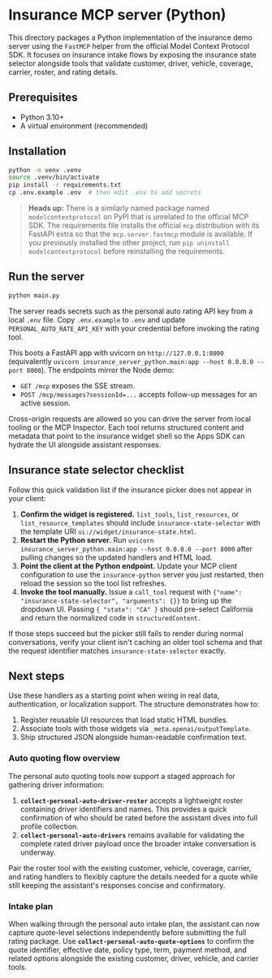 # Insurance MCP server (Python)

This directory packages a Python implementation of the insurance demo server using the `FastMCP` helper from the official Model Context Protocol SDK. It focuses on insurance intake flows by exposing the insurance state selector alongside tools that validate customer, driver, vehicle, coverage, carrier, roster, and rating details.

## Prerequisites

- Python 3.10+
- A virtual environment (recommended)

## Installation

```bash
python -m venv .venv
source .venv/bin/activate
pip install -r requirements.txt
cp .env.example .env  # then edit .env to add secrets
```

> **Heads up:** There is a similarly named package named `modelcontextprotocol`
> on PyPI that is unrelated to the official MCP SDK. The requirements file
> installs the official `mcp` distribution with its FastAPI extra so that the
> `mcp.server.fastmcp` module is available. If you previously installed the
> other project, run `pip uninstall modelcontextprotocol` before reinstalling
> the requirements.

## Run the server

```bash
python main.py
```

The server reads secrets such as the personal auto rating API key from a local
`.env` file. Copy `.env.example` to `.env` and update
`PERSONAL_AUTO_RATE_API_KEY` with your credential before invoking the rating
tool.

This boots a FastAPI app with uvicorn on `http://127.0.0.1:8000` (equivalently `uvicorn insurance_server_python.main:app --host 0.0.0.0 --port 8000`). The endpoints mirror the Node demo:

- `GET /mcp` exposes the SSE stream.
- `POST /mcp/messages?sessionId=...` accepts follow-up messages for an active session.

Cross-origin requests are allowed so you can drive the server from local tooling or the MCP Inspector. Each tool returns structured content and metadata that point to the insurance widget shell so the Apps SDK can hydrate the UI alongside assistant responses.

## Insurance state selector checklist

Follow this quick validation list if the insurance picker does not appear in your client:

1. **Confirm the widget is registered.** `list_tools`, `list_resources`, or `list_resource_templates` should include `insurance-state-selector` with the template URI `ui://widget/insurance-state.html`.
2. **Restart the Python server.** Run `uvicorn insurance_server_python.main:app --host 0.0.0.0 --port 8000` after pulling changes so the updated handlers and HTML load.
3. **Point the client at the Python endpoint.** Update your MCP client configuration to use the `insurance-python` server you just restarted, then reload the session so the tool list refreshes.
4. **Invoke the tool manually.** Issue a `call_tool` request with `{"name": "insurance-state-selector", "arguments": {}}` to bring up the dropdown UI. Passing `{ "state": "CA" }` should pre-select California and return the normalized code in `structuredContent`.

If those steps succeed but the picker still fails to render during normal conversations, verify your client isn't caching an older tool schema and that the request identifier matches `insurance-state-selector` exactly.

## Next steps

Use these handlers as a starting point when wiring in real data, authentication, or localization support. The structure demonstrates how to:

1. Register reusable UI resources that load static HTML bundles.
2. Associate tools with those widgets via `_meta.openai/outputTemplate`.
3. Ship structured JSON alongside human-readable confirmation text.


### Auto quoting flow overview

The personal auto quoting tools now support a staged approach for gathering driver information:

1. **`collect-personal-auto-driver-roster`** accepts a lightweight roster containing driver identifiers and names. This provides a quick confirmation of who should be rated before the assistant dives into full profile collection.
2. **`collect-personal-auto-drivers`** remains available for validating the complete rated driver payload once the broader intake conversation is underway.

Pair the roster tool with the existing customer, vehicle, coverage, carrier, and rating handlers to flexibly capture the details needed for a quote while still keeping the assistant's responses concise and confirmatory.

### Intake plan

When walking through the personal auto intake plan, the assistant can now capture quote-level selections independently before submitting the full rating package. Use **`collect-personal-auto-quote-options`** to confirm the quote identifier, effective date, policy type, term, payment method, and related options alongside the existing customer, driver, vehicle, and carrier tools.
